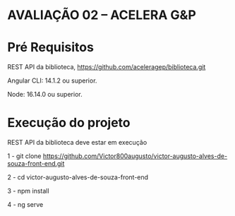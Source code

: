 # AVALIAÇÃO 02 – ACELERA G&P

# Pré Requisitos
REST API da biblioteca, https://github.com/aceleragep/biblioteca.git

Angular CLI: 14.1.2 ou superior.

Node: 16.14.0 ou superior.

# Execução do projeto

REST API da biblioteca deve estar em execução

1 - git clone https://github.com/Victor800augusto/victor-augusto-alves-de-souza-front-end.git

2 - cd victor-augusto-alves-de-souza-front-end

3 - npm install

4 - ng serve
